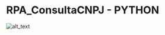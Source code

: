 # RPA_ConsultaCNPJ - PYTHON


![alt_text](https://github.com/digaumlv/RPA_ConsultaCNPJ_Python/blob/main/ConsultaCNPJ.gif)

